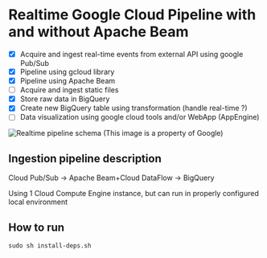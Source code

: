 # Realtime Google Cloud Pipeline with and without Apache Beam
- [X] Acquire and ingest real-time events from external API using google Pub/Sub
- [X] Pipeline using gcloud library
- [X] Pipeline using Apache Beam
- [ ] Acquire and ingest static files 
- [x] Store raw data in BigQuery
- [x] Create new BigQuery table using transformation (handle real-time ?)
- [ ] Data visualization using google cloud tools and/or WebApp (AppEngine)

![Realtime pipeline schema](https://cloud.google.com/dataflow/images/diagram-dataflow.png) (This image is a property of Google)

## Ingestion pipeline description
Cloud Pub/Sub -> Apache Beam+Cloud DataFlow -> BigQuery

Using 1 Cloud Compute Engine instance, but can run in properly configured local environment

## How to run

```shell
sudo sh install-deps.sh

```
